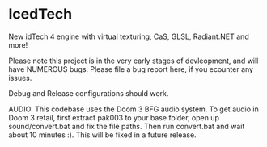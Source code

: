 # IcedTech
New idTech 4 engine with virtual texturing, CaS, GLSL, Radiant.NET and more!

Please note this project is in the very early stages of devleopment, and will have NUMEROUS bugs. Please file a bug report here, if you ecounter any issues.

Debug and Release configurations should work. 

AUDIO:
This codebase uses the Doom 3 BFG audio system. To get audio in Doom 3 retail, first extract pak003 to your base folder, open up sound/convert.bat and fix the file paths. Then run convert.bat and wait about 10 minutes :). This will be fixed in a future release. 

